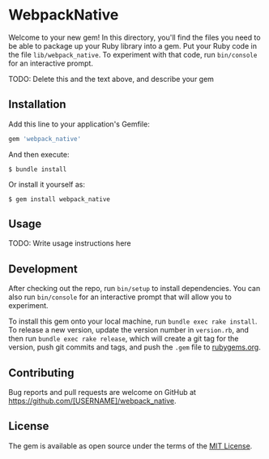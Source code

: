 # WebpackNative

Welcome to your new gem! In this directory, you'll find the files you need to be able to package up your Ruby library into a gem. Put your Ruby code in the file `lib/webpack_native`. To experiment with that code, run `bin/console` for an interactive prompt.

TODO: Delete this and the text above, and describe your gem

## Installation

Add this line to your application's Gemfile:

```ruby
gem 'webpack_native'
```

And then execute:

    $ bundle install

Or install it yourself as:

    $ gem install webpack_native

## Usage

TODO: Write usage instructions here

## Development

After checking out the repo, run `bin/setup` to install dependencies. You can also run `bin/console` for an interactive prompt that will allow you to experiment.

To install this gem onto your local machine, run `bundle exec rake install`. To release a new version, update the version number in `version.rb`, and then run `bundle exec rake release`, which will create a git tag for the version, push git commits and tags, and push the `.gem` file to [rubygems.org](https://rubygems.org).

## Contributing

Bug reports and pull requests are welcome on GitHub at https://github.com/[USERNAME]/webpack_native.


## License

The gem is available as open source under the terms of the [MIT License](https://opensource.org/licenses/MIT).
